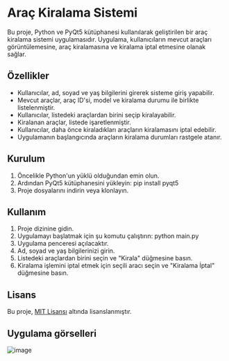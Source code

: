 # Araç Kiralama Sistemi

Bu proje, Python ve PyQt5 kütüphanesi kullanılarak geliştirilen bir araç kiralama sistemi uygulamasıdır. Uygulama, kullanıcıların mevcut araçları görüntülemesine, araç kiralamasına ve kiralama iptal etmesine olanak sağlar.

## Özellikler

- Kullanıcılar, ad, soyad ve yaş bilgilerini girerek sisteme giriş yapabilir.
- Mevcut araçlar, araç ID'si, model ve kiralama durumu ile birlikte listelenmiştir.
- Kullanıcılar, listedeki araçlardan birini seçip kiralayabilir.
- Kiralanan araçlar, listede işaretlenmiştir.
- Kullanıcılar, daha önce kiraladıkları araçların kiralamasını iptal edebilir.
- Uygulamanın başlangıcında araçların kiralama durumları rastgele atanır.

## Kurulum

1. Öncelikle Python'un yüklü olduğundan emin olun.
2. Ardından PyQt5 kütüphanesini yükleyin:
pip install pyqt5
3. Proje dosyalarını indirin veya klonlayın.

## Kullanım

1. Proje dizinine gidin.
2. Uygulamayı başlatmak için şu komutu çalıştırın:
python main.py
3. Uygulama penceresi açılacaktır.
4. Ad, soyad ve yaş bilgilerinizi girin.
5. Listedeki araçlardan birini seçin ve "Kirala" düğmesine basın.
6. Kiralama işlemini iptal etmek için seçili aracı seçin ve "Kiralama İptal" düğmesine basın.

## Lisans

Bu proje, [MIT Lisansı](https://opensource.org/licenses/MIT) altında lisanslanmıştır.

## Uygulama görselleri

![image](https://github.com/Omercoskun77/PyQt5-Projeleri/assets/167522812/a5fbe2eb-66e1-4a4f-8df7-9d728ae2bdaa)

